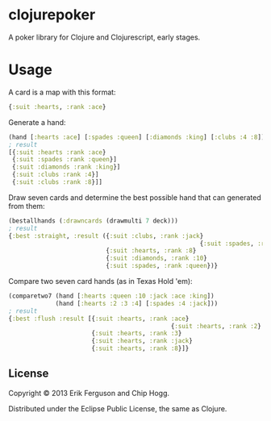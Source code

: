 # clojurepoker

A poker library for Clojure and Clojurescript, early stages.

# Usage
A card is a map with this format:
```clj
{:suit :hearts, :rank :ace}
```

Generate a hand:
```clj
(hand [:hearts :ace] [:spades :queen] [:diamonds :king] [:clubs :4 :8])
; result
[{:suit :hearts :rank :ace}
 {:suit :spades :rank :queen}]
 {:suit :diamonds :rank :king}]
 {:suit :clubs :rank :4}]
 {:suit :clubs :rank :8}]]
```

Draw seven cards and determine the best possible hand that can generated from them:
```clj
(bestallhands (:drawncards (drawmulti 7 deck)))
; result
{:best :straight, :result ({:suit :clubs, :rank :jack}
													 {:suit :spades, :rank :9}
                           {:suit :hearts, :rank :8}
                           {:suit :diamonds, :rank :10}
                           {:suit :spades, :rank :queen})}
```

Compare two seven card hands (as in Texas Hold 'em):
```clj
(comparetwo7 (hand [:hearts :queen :10 :jack :ace :king])
             (hand [:hearts :2 :3 :4] [:spades :4 :jack]))
; result
{:best :flush :result [{:suit :hearts, :rank :ace}
											 {:suit :hearts, :rank :2}
                       {:suit :hearts, :rank :3}
                       {:suit :hearts, :rank :jack}
                       {:suit :hearts, :rank :8}]}
```

## License

Copyright © 2013 Erik Ferguson and Chip Hogg.

Distributed under the Eclipse Public License, the same as Clojure.